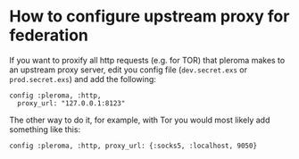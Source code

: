 # How to configure upstream proxy for federation
If you want to proxify all http requests (e.g. for TOR) that pleroma makes to an upstream proxy server, edit you config file (`dev.secret.exs` or `prod.secret.exs`) and add the following:

```
config :pleroma, :http,
  proxy_url: "127.0.0.1:8123"
```

The other way to do it, for example, with Tor you would most likely add something like this:
```
config :pleroma, :http, proxy_url: {:socks5, :localhost, 9050}
```
